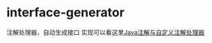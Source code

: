# interface-generator

注解处理器，自动生成接口
实现可以看这里[Java注解与自定义注解处理器](http://blog.csdn.net/HaveFerrair/article/details/52182927)
